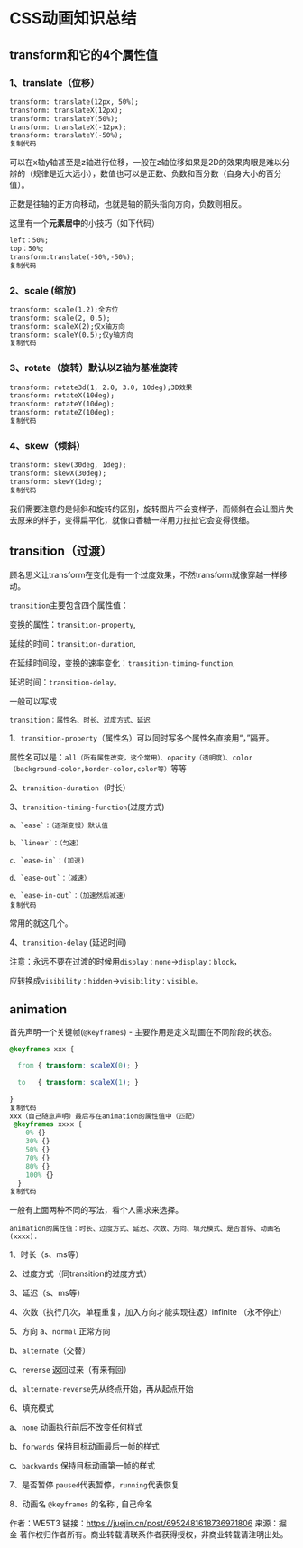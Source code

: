 # CSS动画知识总结

## transform和它的4个属性值

### 1、translate（位移）

```html
transform: translate(12px, 50%);
transform: translateX(12px);
transform: translateY(50%);
transform: translateX(-12px);
transform: translateY(-50%); 
复制代码
```

可以在x轴y轴甚至是z轴进行位移，一般在z轴位移如果是2D的效果肉眼是难以分辨的（规律是近大远小），数值也可以是正数、负数和百分数（自身大小的百分值）。

正数是往轴的正方向移动，也就是轴的箭头指向方向，负数则相反。

这里有一个**元素居中**的小技巧（如下代码）

```html
left：50%;
top：50%;
transform:translate(-50%,-50%);
复制代码
```

### 2、scale (缩放)

```html
transform: scale(1.2);全方位
transform: scale(2, 0.5);
transform: scaleX(2);仅x轴方向
transform: scaleY(0.5);仅y轴方向
复制代码
```

### 3、rotate（旋转）默认以Z轴为基准旋转

```html
transform: rotate3d(1, 2.0, 3.0, 10deg);3D效果
transform: rotateX(10deg);
transform: rotateY(10deg);
transform: rotateZ(10deg);
复制代码
```

### 4、skew（倾斜）

```html
transform: skew(30deg, 1deg);
transform: skewX(30deg);
transform: skewY(1deg);
复制代码
```

我们需要注意的是倾斜和旋转的区别，旋转图片不会变样子，而倾斜在会让图片失去原来的样子，变得扁平化，就像口香糖一样用力拉扯它会变得很细。

## transition（过渡）

顾名思义让transform在变化是有一个过度效果，不然transform就像穿越一样移动。

`transition`主要包含四个属性值：

变换的属性：`transition-property`,

延续的时间：`transition-duration`,

在延续时间段，变换的速率变化：`transition-timing-function`,

延迟时间：`transition-delay`。

一般可以写成

```
transition：属性名、时长、过度方式、延迟
```

1、`transition-property`（属性名）可以同时写多个属性名直接用“，”隔开。

属性名可以是：`all（所有属性改变，这个常用）、opacity（透明度）、color（background-color,border-color,color等）`等等

2、`transition-duration`（时长）

3、`transition-timing-function`(过度方式)

```
a、`ease`：（逐渐变慢）默认值

b、`linear`：（匀速）

c、`ease-in`：(加速)

d、`ease-out`：（减速）

e、`ease-in-out`：（加速然后减速）
复制代码
```

常用的就这几个。

4、`transition-delay` (延迟时间)

注意：永远不要在过渡的时候用`display：none`→`display：block`，

应转换成`visibility：hidden`→`visibility：visible`。

## animation

首先声明一个关键帧(`@keyframes`) - 主要作用是定义动画在不同阶段的状态。

```css
@keyframes xxx {  

  from { transform: scaleX(0); }  
  
  to   { transform: scaleX(1); }  
  
}
复制代码
xxx（自己随意声明）最后写在animation的属性值中（匹配） 
 @keyframes xxxx {  
    0% {}  
    30% {}  
    50% {}  
    70% {}  
    80% {}  
    100% {}  
  }  
复制代码
```

一般有上面两种不同的写法，看个人需求来选择。

```
animation的属性值：时长、过度方式、延迟、次数、方向、填充模式、是否暂停、动画名(xxxx).
```

1、时长（s、ms等）

2、过度方式（同transition的过度方式）

3、延迟（s、ms等）

4、次数（执行几次，单程重复，加入方向才能实现往返）infinite （永不停止）

5、方向 a、`normal` 正常方向

b、`alternate`（交替）

c、`reverse` 返回过来（有来有回）

d、`alternate-reverse`先从终点开始，再从起点开始

6、填充模式

a、`none` 动画执行前后不改变任何样式

b、`forwards` 保持目标动画最后一帧的样式

c、`backwards` 保持目标动画第一帧的样式

7、是否暂停
 `paused`代表暂停，`running`代表恢复

8、动画名 `@keyframes` 的名称 , 自己命名


作者：WE5T3
链接：https://juejin.cn/post/6952481618736971806
来源：掘金
著作权归作者所有。商业转载请联系作者获得授权，非商业转载请注明出处。